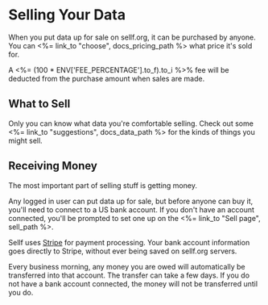 # Selling Your Data

When you put data up for sale on sellf.org, it can be purchased by anyone. You can <%= link_to "choose", docs_pricing_path %> what price it's sold for.

A <%= (100 * ENV['FEE_PERCENTAGE'].to_f).to_i %>%  fee will be deducted from the purchase amount when sales are made.

## What to Sell

Only you can know what data you're comfortable selling. Check out some <%= link_to "suggestions", docs_data_path %> for the kinds of things you might sell.

## Receiving Money

The most important part of selling stuff is getting money.

Any logged in user can put data up for sale, but before anyone can buy it, you'll need to connect to a US bank account. If you don't have an account connected, you'll be prompted to set one up on the <%= link_to "Sell page", sell_path %>.

Sellf uses [Stripe](https://stripe.com/help/security) for payment processing. Your bank account information goes directly to Stripe, without ever being saved on sellf.org servers.

Every business morning, any money you are owed will automatically be transferred into that account. The transfer can take a few days. If you do not have a bank account connected, the money will not be transferred until you do.
